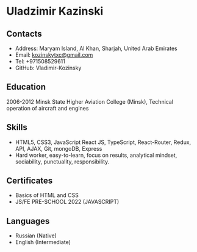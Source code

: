 Uladzimir Kazinski
===============

Contacts
--------
+ Address: Maryam Island, Al Khan, Sharjah, United Arab Emirates
+ Email: kozinskytxc@gmail.com
+ Tel: +971508529611
+ GitHub: Vladimir-Kozinsky

Education
---------
2006-2012
Minsk State Higher Aviation College (Minsk),
Technical operation of aircraft and engines

Skills
------
+ HTML5, CSS3, JavaScript React JS, TypeScript, React-Router, Redux, API, AJAX, Git, mongoDB, Express
+ Hard worker, easy-to-learn, focus on results, analytical mindset, sociability, punctuality, responsibility.

Certificates
--------------
+ Basics of HTML and CSS
+ JS/FE PRE-SCHOOL 2022 (JAVASCRIPT)

Languages
-------------
+ Russian (Native)
+ English (Intermediate)
